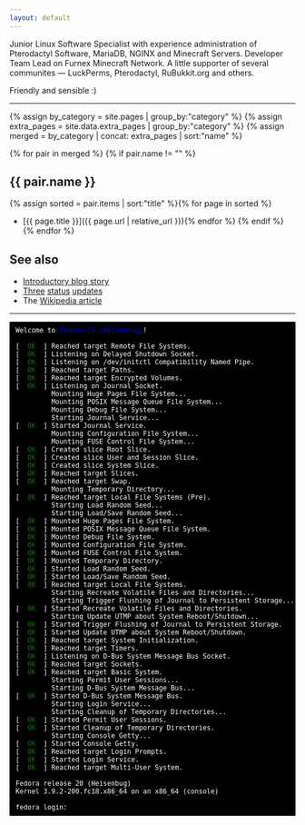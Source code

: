 ```yaml
---
layout: default
---
```


<span class="important">Junior Linux Software Specialist</span> with experience administration of Pterodactyl Software, MariaDB, NGINX and Minecraft Servers. <span class="important">Developer Team Lead</span> on Furnex Minecraft Network. A little supporter of several communites — <span class="important">LuckPerms, Pterodactyl, RuBukkit.org</span> and others.

Friendly and sensible :)

---

{% assign by_category = site.pages | group_by:"category" %}
{% assign extra_pages = site.data.extra_pages | group_by:"category" %}
{% assign merged = by_category | concat: extra_pages | sort:"name" %}

{% for pair in merged %}
  {% if pair.name != "" %}
## {{ pair.name }}
{% assign sorted = pair.items | sort:"title" %}{% for page in sorted %}
* [{{ page.title }}]({{ page.url | relative_url }}){% endfor %}
  {% endif %}
{% endfor %}

## See also

* [Introductory blog story](http://0pointer.de/blog/projects/systemd.html)
* [Three](http://0pointer.de/blog/projects/systemd-update.html) [status](http://0pointer.de/blog/projects/systemd-update-2.html) [updates](http://0pointer.de/blog/projects/systemd-update-3.html)
* The [Wikipedia article](https://en.wikipedia.org/wiki/systemd)

---

<pre style="color:white; background-color:black; font-size:smaller; padding:6pt 8pt">
Welcome to <span style="color:blue">Fedora 20 (Heisenbug)</span>!

[  <span style="color:green">OK</span>  ] Reached target Remote File Systems.
[  <span style="color:green">OK</span>  ] Listening on Delayed Shutdown Socket.
[  <span style="color:green">OK</span>  ] Listening on /dev/initctl Compatibility Named Pipe.
[  <span style="color:green">OK</span>  ] Reached target Paths.
[  <span style="color:green">OK</span>  ] Reached target Encrypted Volumes.
[  <span style="color:green">OK</span>  ] Listening on Journal Socket.
         Mounting Huge Pages File System...
         Mounting POSIX Message Queue File System...
         Mounting Debug File System...
         Starting Journal Service...
[  <span style="color:green">OK</span>  ] Started Journal Service.
         Mounting Configuration File System...
         Mounting FUSE Control File System...
[  <span style="color:green">OK</span>  ] Created slice Root Slice.
[  <span style="color:green">OK</span>  ] Created slice User and Session Slice.
[  <span style="color:green">OK</span>  ] Created slice System Slice.
[  <span style="color:green">OK</span>  ] Reached target Slices.
[  <span style="color:green">OK</span>  ] Reached target Swap.
         Mounting Temporary Directory...
[  <span style="color:green">OK</span>  ] Reached target Local File Systems (Pre).
         Starting Load Random Seed...
         Starting Load/Save Random Seed...
[  <span style="color:green">OK</span>  ] Mounted Huge Pages File System.
[  <span style="color:green">OK</span>  ] Mounted POSIX Message Queue File System.
[  <span style="color:green">OK</span>  ] Mounted Debug File System.
[  <span style="color:green">OK</span>  ] Mounted Configuration File System.
[  <span style="color:green">OK</span>  ] Mounted FUSE Control File System.
[  <span style="color:green">OK</span>  ] Mounted Temporary Directory.
[  <span style="color:green">OK</span>  ] Started Load Random Seed.
[  <span style="color:green">OK</span>  ] Started Load/Save Random Seed.
[  <span style="color:green">OK</span>  ] Reached target Local File Systems.
         Starting Recreate Volatile Files and Directories...
         Starting Trigger Flushing of Journal to Persistent Storage...
[  <span style="color:green">OK</span>  ] Started Recreate Volatile Files and Directories.
         Starting Update UTMP about System Reboot/Shutdown...
[  <span style="color:green">OK</span>  ] Started Trigger Flushing of Journal to Persistent Storage.
[  <span style="color:green">OK</span>  ] Started Update UTMP about System Reboot/Shutdown.
[  <span style="color:green">OK</span>  ] Reached target System Initialization.
[  <span style="color:green">OK</span>  ] Reached target Timers.
[  <span style="color:green">OK</span>  ] Listening on D-Bus System Message Bus Socket.
[  <span style="color:green">OK</span>  ] Reached target Sockets.
[  <span style="color:green">OK</span>  ] Reached target Basic System.
         Starting Permit User Sessions...
         Starting D-Bus System Message Bus...
[  <span style="color:green">OK</span>  ] Started D-Bus System Message Bus.
         Starting Login Service...
         Starting Cleanup of Temporary Directories...
[  <span style="color:green">OK</span>  ] Started Permit User Sessions.
[  <span style="color:green">OK</span>  ] Started Cleanup of Temporary Directories.
         Starting Console Getty...
[  <span style="color:green">OK</span>  ] Started Console Getty.
[  <span style="color:green">OK</span>  ] Reached target Login Prompts.
[  <span style="color:green">OK</span>  ] Started Login Service.
[  <span style="color:green">OK</span>  ] Reached target Multi-User System.

Fedora release 20 (Heisenbug)
Kernel 3.9.2-200.fc18.x86_64 on an x86_64 (console)

fedora login:
</pre>
